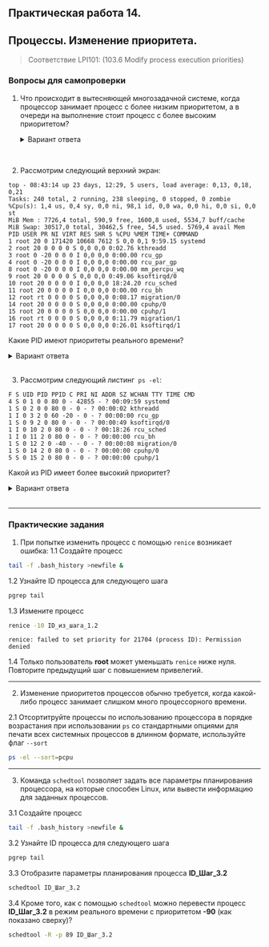 ## Практическая работа 14. 
## Процессы. Изменение приоритета.

> Соответствие LPI101: (103.6 Modify process execution priorities)

### Вопросы для самопроверки
1. Что происходит в вытесняющей многозадачной системе, когда процессор занимает процесс с более низким приоритетом, а в очереди на выполнение стоит процесс с более высоким приоритетом?

    <details>
    <summary>Вариант ответа</summary>

    Процесс с более низким приоритетом приостанавливается, и вместо него выполняется процесс с более высоким приоритетом.
    
    </details>
<br> 


2. Рассмотрим следующий верхний экран:

```console
top - 08:43:14 up 23 days, 12:29, 5 users, load average: 0,13, 0,18, 0,21
Tasks: 240 total, 2 running, 238 sleeping, 0 stopped, 0 zombie
%Cpu(s): 1,4 us, 0,4 sy, 0,0 ni, 98,1 id, 0,0 wa, 0,0 hi, 0,0 si, 0,0 st
MiB Mem : 7726,4 total, 590,9 free, 1600,8 used, 5534,7 buff/cache
MiB Swap: 30517,0 total, 30462,5 free, 54,5 used. 5769,4 avail Mem
PID USER PR NI VIRT RES SHR S %CPU %MEM TIME+ COMMAND
1 root 20 0 171420 10668 7612 S 0,0 0,1 9:59.15 systemd
2 root 20 0 0 0 0 S 0,0 0,0 0:02.76 kthreadd
3 root 0 -20 0 0 0 I 0,0 0,0 0:00.00 rcu_gp
4 root 0 -20 0 0 0 I 0,0 0,0 0:00.00 rcu_par_gp
8 root 0 -20 0 0 0 I 0,0 0,0 0:00.00 mm_percpu_wq
9 root 20 0 0 0 0 S 0,0 0,0 0:49.06 ksoftirqd/0
10 root 20 0 0 0 0 I 0,0 0,0 18:24.20 rcu_sched
11 root 20 0 0 0 0 I 0,0 0,0 0:00.00 rcu_bh
12 root rt 0 0 0 0 S 0,0 0,0 0:08.17 migration/0
14 root 20 0 0 0 0 S 0,0 0,0 0:00.00 cpuhp/0
15 root 20 0 0 0 0 S 0,0 0,0 0:00.00 cpuhp/1
16 root rt 0 0 0 0 S 0,0 0,0 0:11.79 migration/1
17 root 20 0 0 0 0 S 0,0 0,0 0:26.01 ksoftirqd/1
```
Какие PID имеют приоритеты реального времени?

<details>
    <summary>Вариант ответа</summary>

    PIDs 12 и 16.
    
</details>
<br> 


3. Рассмотрим следующий листинг` ps -el`:
```console
F S UID PID PPID C PRI NI ADDR SZ WCHAN TTY TIME CMD
4 S 0 1 0 0 80 0 - 42855 - ? 00:09:59 systemd
1 S 0 2 0 0 80 0 - 0 - ? 00:00:02 kthreadd
1 I 0 3 2 0 60 -20 - 0 - ? 00:00:00 rcu_gp
1 S 0 9 2 0 80 0 - 0 - ? 00:00:49 ksoftirqd/0
1 I 0 10 2 0 80 0 - 0 - ? 00:18:26 rcu_sched
1 I 0 11 2 0 80 0 - 0 - ? 00:00:00 rcu_bh
1 S 0 12 2 0 -40 - - 0 - ? 00:00:08 migration/0
1 S 0 14 2 0 80 0 - 0 - ? 00:00:00 cpuhp/0
5 S 0 15 2 0 80 0 - 0 - ? 00:00:00 cpuhp/1
```
Какой из PID имеет более высокий приоритет?

<details>
    <summary>Вариант ответа</summary>

    PID 12
    
</details>
<br> 



---
### Практические задания

1. При попытке изменить процесс с помощью `renice` возникает ошибка:
1.1 Создайте процесс
```sh
tail -f .bash_history >newfile &
```
1.2 Узнайте ID процесса для следующего шага
```sh
pgrep tail
```
1.3 Измените процесс
```sh
renice -10 ID_из_шага_1.2
```

```
renice: failed to set priority for 21704 (process ID): Permission denied
```

1.4 Только пользователь **root** может уменьшать `renice` ниже нуля. Повторите предыдущий шаг с повышением привелегий.

---
2. Изменение приоритетов процессов обычно требуется, когда какой-либо процесс занимает слишком много процессорного времени. 

2.1 Отсортитруйте процессы по использованию процессора в порядке возрастания при использовании `ps` со стандартными опциями для печати всех системных процессов в длинном формате, используйте флаг `--sort`

```sh
ps -el --sort=pcpu
```

---
3. Команда `schedtool` позволяет задать все параметры планирования процессора, на которые способен Linux, или вывести информацию для заданных процессов. 

3.1 Создайте процесс
```sh
tail -f .bash_history >newfile &
```
3.2 Узнайте ID процесса для следующего шага
```sh
pgrep tail
```
3.3 Отобразите параметры планирования процесса **ID_Шаг_3.2** 

```sh
schedtool ID_Шаг_3.2
```

3.4 Кроме того, как с помощью `schedtool` можно перевести процесс **ID_Шаг_3.2** в режим реального времени с приоритетом **-90** (как показано сверху)?

```sh
schedtool -R -p 89 ID_Шаг_3.2
```